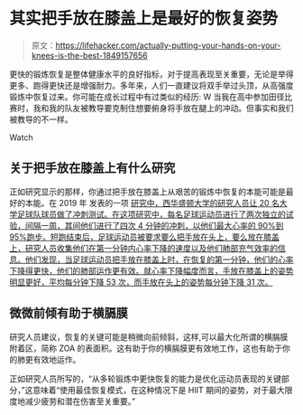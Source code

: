# 其实把手放在膝盖上是最好的恢复姿势

> 原文：<https://lifehacker.com/actually-putting-your-hands-on-your-knees-is-the-best-1849157656>

更快的锻炼恢复是整体健康水平的良好指标，对于提高表现至关重要，无论是举得更多、跑得更快还是增强耐力。多年来，人们一直建议将双手举过头顶，从高强度锻炼中恢复过来。你可能在成长过程中有过类似的经历: W 当我在高中参加田径比赛时，我和我的队友被教导要克制住想要俯身将手放在腿上的冲动。但事实和我们被教导的不一样。

Watch

## **关于把手放在膝盖上有什么研究**

正如研究显示的那样，你通过把手放在膝盖上从艰苦的锻炼中恢复的本能可能是最好的本能。在 2019 年 发表的一项 [研究中，西华盛顿大学的研究人员让 20 名大学足球队球员做了冲刺测试。在这项研究中，每名足球运动员进行了两次独立的试验，间隔一周，其间他们进行了四次 4 分钟的冲刺，以他们最大心率的 90%到 95%跑步。短跑结束后，足球运动员被要求要么把手放在头上，要么放在膝盖上，研究人员收集他们在第一分钟内心率下降的速度以及他们肺部充气效率的信息。他们发现，当足球运动员把手放在膝盖上时，在恢复的第一分钟，他们的心率下降得更快，他们的肺部运作更有效。就心率下降幅度而言，手放在膝盖上的姿势明显更好，平均每分钟下降 53 次，而手放在头上的姿势每分钟下降 31 次。](https://journals.lww.com/acsm-tj/Fulltext/2019/02150/Effects_of_Two_Different_Recovery_Postures_during.1.aspx)

## 微微前倾有助于横膈膜

研究人员建议，恢复的关键可能是稍微向前倾斜，这样,可以最大化所谓的横膈膜附着区，简称 ZOA 的表面积。这有助于你的横膈膜更有效地工作，这也有助于你的肺更有效地运作。

正如研究人员所写的，“从多轮锻炼中更快恢复的能力是优化运动员表现的关键部分，”这意味着“使用最佳恢复模式，在这种情况下是 HIIT 期间的姿势，对于最大限度地减少疲劳和潜在伤害至关重要。”